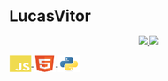 # LucasVitor

<div align="center">
  
  <a href="https://github.com/vitrlc">
  <img height="190em" src="https://github-readme-stats.vercel.app/api?username=vitrlc&show_icons=true&theme=dark&include_all_commits=true&count_private=true"/>
  <img height="170em" src="https://github-readme-stats.vercel.app/api/top-langs/?username=vitrlc&layout=compact&langs_count=7&theme=dark"/>
</div>
  
  <div style="display: inline_block"><br>
  <img align="center" alt="Lc-Js" height="30" width="40" src="https://raw.githubusercontent.com/devicons/devicon/master/icons/javascript/javascript-plain.svg">
  <img align="center" alt="Lc-HTML" height="30" width="40" src="https://raw.githubusercontent.com/devicons/devicon/master/icons/html5/html5-original.svg">
  <img align="center" alt="Lc-Python" height="30" width="40" src="https://raw.githubusercontent.com/devicons/devicon/master/icons/python/python-original.svg">
  
</div>
